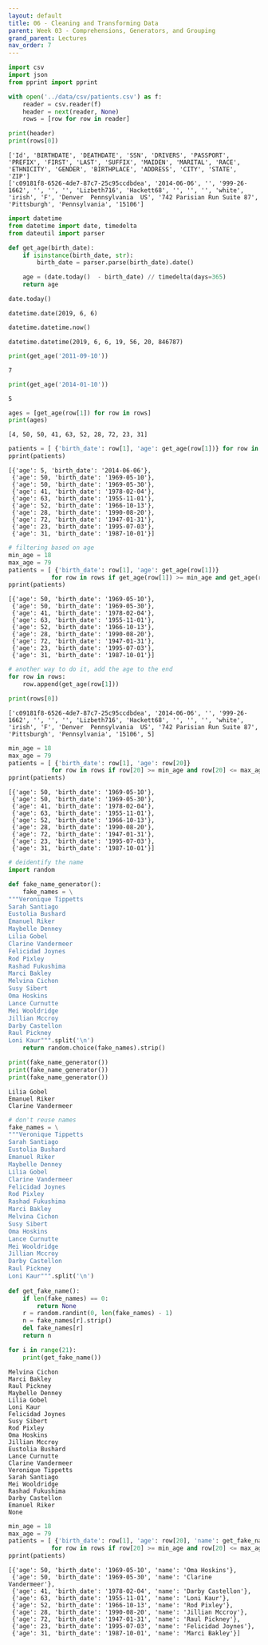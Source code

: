 ```yaml
---
layout: default
title: 06 - Cleaning and Transforming Data
parent: Week 03 - Comprehensions, Generators, and Grouping
grand_parent: Lectures
nav_order: 7
---
```



```python
import csv
import json
from pprint import pprint
```


```python
with open('../data/csv/patients.csv') as f:
    reader = csv.reader(f)
    header = next(reader, None)
    rows = [row for row in reader]

print(header)
print(rows[0])
```

    ['Id', 'BIRTHDATE', 'DEATHDATE', 'SSN', 'DRIVERS', 'PASSPORT', 'PREFIX', 'FIRST', 'LAST', 'SUFFIX', 'MAIDEN', 'MARITAL', 'RACE', 'ETHNICITY', 'GENDER', 'BIRTHPLACE', 'ADDRESS', 'CITY', 'STATE', 'ZIP']
    ['c09181f8-6526-4de7-87c7-25c95ccdbdea', '2014-06-06', '', '999-26-1662', '', '', '', 'Lizbeth716', 'Hackett68', '', '', '', 'white', 'irish', 'F', 'Denver  Pennsylvania  US', '742 Parisian Run Suite 87', 'Pittsburgh', 'Pennsylvania', '15106']



```python
import datetime
from datetime import date, timedelta
from dateutil import parser

def get_age(birth_date):
    if isinstance(birth_date, str):
        birth_date = parser.parse(birth_date).date()

    age = (date.today()  - birth_date) // timedelta(days=365)
    return age
```


```python
date.today()
```




    datetime.date(2019, 6, 6)




```python
datetime.datetime.now()
```




    datetime.datetime(2019, 6, 6, 19, 56, 20, 846787)




```python
print(get_age('2011-09-10'))
```

    7



```python
print(get_age('2014-01-10'))
```

    5



```python
ages = [get_age(row[1]) for row in rows]
print(ages)
```

    [4, 50, 50, 41, 63, 52, 28, 72, 23, 31]



```python
patients = [ {'birth_date': row[1], 'age': get_age(row[1])} for row in rows ]
pprint(patients)
```

    [{'age': 5, 'birth_date': '2014-06-06'},
     {'age': 50, 'birth_date': '1969-05-10'},
     {'age': 50, 'birth_date': '1969-05-30'},
     {'age': 41, 'birth_date': '1978-02-04'},
     {'age': 63, 'birth_date': '1955-11-01'},
     {'age': 52, 'birth_date': '1966-10-13'},
     {'age': 28, 'birth_date': '1990-08-20'},
     {'age': 72, 'birth_date': '1947-01-31'},
     {'age': 23, 'birth_date': '1995-07-03'},
     {'age': 31, 'birth_date': '1987-10-01'}]



```python
# filtering based on age
min_age = 18
max_age = 79
patients = [ {'birth_date': row[1], 'age': get_age(row[1])} 
            for row in rows if get_age(row[1]) >= min_age and get_age(row[1]) <= max_age ]
pprint(patients)
```

    [{'age': 50, 'birth_date': '1969-05-10'},
     {'age': 50, 'birth_date': '1969-05-30'},
     {'age': 41, 'birth_date': '1978-02-04'},
     {'age': 63, 'birth_date': '1955-11-01'},
     {'age': 52, 'birth_date': '1966-10-13'},
     {'age': 28, 'birth_date': '1990-08-20'},
     {'age': 72, 'birth_date': '1947-01-31'},
     {'age': 23, 'birth_date': '1995-07-03'},
     {'age': 31, 'birth_date': '1987-10-01'}]



```python
# another way to do it, add the age to the end
for row in rows:
    row.append(get_age(row[1]))
```


```python
print(rows[0])
```

    ['c09181f8-6526-4de7-87c7-25c95ccdbdea', '2014-06-06', '', '999-26-1662', '', '', '', 'Lizbeth716', 'Hackett68', '', '', '', 'white', 'irish', 'F', 'Denver  Pennsylvania  US', '742 Parisian Run Suite 87', 'Pittsburgh', 'Pennsylvania', '15106', 5]



```python
min_age = 18
max_age = 79
patients = [ {'birth_date': row[1], 'age': row[20]} 
            for row in rows if row[20] >= min_age and row[20] <= max_age ]
pprint(patients)
```

    [{'age': 50, 'birth_date': '1969-05-10'},
     {'age': 50, 'birth_date': '1969-05-30'},
     {'age': 41, 'birth_date': '1978-02-04'},
     {'age': 63, 'birth_date': '1955-11-01'},
     {'age': 52, 'birth_date': '1966-10-13'},
     {'age': 28, 'birth_date': '1990-08-20'},
     {'age': 72, 'birth_date': '1947-01-31'},
     {'age': 23, 'birth_date': '1995-07-03'},
     {'age': 31, 'birth_date': '1987-10-01'}]



```python
# deidentify the name
import random

def fake_name_generator():
    fake_names = \
"""Veronique Tippetts
Sarah Santiago
Eustolia Bushard
Emanuel Riker
Maybelle Denney
Lilia Gobel
Clarine Vandermeer
Felicidad Joynes
Rod Pixley
Rashad Fukushima
Marci Bakley
Melvina Cichon
Susy Sibert
Oma Hoskins
Lance Curnutte
Mei Wooldridge
Jillian Mccroy
Darby Castellon
Raul Pickney
Loni Kaur""".split('\n')
    return random.choice(fake_names).strip()
```


```python
print(fake_name_generator())
print(fake_name_generator())
print(fake_name_generator())
```

    Lilia Gobel
    Emanuel Riker
    Clarine Vandermeer



```python
# don't reuse names
fake_names = \
"""Veronique Tippetts
Sarah Santiago
Eustolia Bushard
Emanuel Riker
Maybelle Denney
Lilia Gobel
Clarine Vandermeer
Felicidad Joynes
Rod Pixley
Rashad Fukushima
Marci Bakley
Melvina Cichon
Susy Sibert
Oma Hoskins
Lance Curnutte
Mei Wooldridge
Jillian Mccroy
Darby Castellon
Raul Pickney
Loni Kaur""".split('\n')
    
def get_fake_name():
    if len(fake_names) == 0:
        return None
    r = random.randint(0, len(fake_names) - 1)
    n = fake_names[r].strip()
    del fake_names[r]
    return n
```


```python
for i in range(21):
    print(get_fake_name())
```

    Melvina Cichon
    Marci Bakley
    Raul Pickney
    Maybelle Denney
    Lilia Gobel
    Loni Kaur
    Felicidad Joynes
    Susy Sibert
    Rod Pixley
    Oma Hoskins
    Jillian Mccroy
    Eustolia Bushard
    Lance Curnutte
    Clarine Vandermeer
    Veronique Tippetts
    Sarah Santiago
    Mei Wooldridge
    Rashad Fukushima
    Darby Castellon
    Emanuel Riker
    None



```python
min_age = 18
max_age = 79
patients = [ {'birth_date': row[1], 'age': row[20], 'name': get_fake_name() } 
            for row in rows if row[20] >= min_age and row[20] <= max_age ]
pprint(patients)
```

    [{'age': 50, 'birth_date': '1969-05-10', 'name': 'Oma Hoskins'},
     {'age': 50, 'birth_date': '1969-05-30', 'name': 'Clarine Vandermeer'},
     {'age': 41, 'birth_date': '1978-02-04', 'name': 'Darby Castellon'},
     {'age': 63, 'birth_date': '1955-11-01', 'name': 'Loni Kaur'},
     {'age': 52, 'birth_date': '1966-10-13', 'name': 'Rod Pixley'},
     {'age': 28, 'birth_date': '1990-08-20', 'name': 'Jillian Mccroy'},
     {'age': 72, 'birth_date': '1947-01-31', 'name': 'Raul Pickney'},
     {'age': 23, 'birth_date': '1995-07-03', 'name': 'Felicidad Joynes'},
     {'age': 31, 'birth_date': '1987-10-01', 'name': 'Marci Bakley'}]



```python

```
